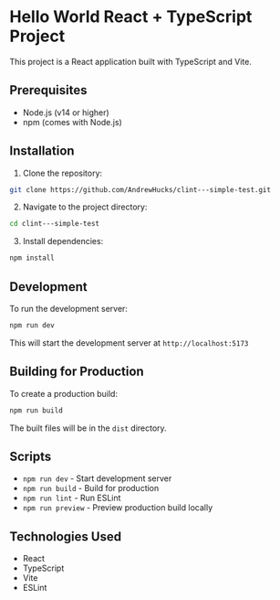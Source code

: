 # Hello World React + TypeScript Project

This project is a React application built with TypeScript and Vite.

## Prerequisites

- Node.js (v14 or higher)
- npm (comes with Node.js)

## Installation

1. Clone the repository:

```bash
git clone https://github.com/AndrewHucks/clint---simple-test.git
```

2. Navigate to the project directory:

```bash
cd clint---simple-test
```

3. Install dependencies:

```bash
npm install
```

## Development

To run the development server:

```bash
npm run dev
```

This will start the development server at `http://localhost:5173`

## Building for Production

To create a production build:

```bash
npm run build
```

The built files will be in the `dist` directory.

## Scripts

- `npm run dev` - Start development server
- `npm run build` - Build for production
- `npm run lint` - Run ESLint
- `npm run preview` - Preview production build locally

## Technologies Used

- React
- TypeScript
- Vite
- ESLint

